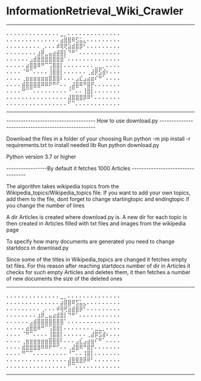 # InformationRetrieval_Wiki_Crawler
******************************************************************************************************************
⠄⠄⠄⠄⠄⠄⠄⠄⠄⠄⠄⠄⠄⠄⣀⡀⠄⠄⠄⠄⠄⠄⠄⠄⠄⠄⠄⠄⠄⠄
⠄⠄⠄⠄⠄⠄⠄⠄⠄⠄⠄⠄⠄⠄⣴⣿⣿⠿⣫⣥⣄⠄⠄⠄⠄⠄⠄⠄⠄⠄
⠄⠄⠄⠄⠄⠄⠄⠄⠄⢀⠄⠄⠄⠾⢿⢟⣵⣾⣿⡿⠃⠄⠄⠄⠄⠄⠄⠄⠄⠄
⠄⠄⠄⠄⠄⠄⠄⠄⣰⡿⣀⣤⣴⣾⣿⡇⠙⠛⠁⠄⠄⠄⠄⠄⠄⠄⠄⠄⠄⠄
⠄⠄⠄⠄⠄⠄⣠⣾⣿⣿⣿⣿⣿⣿⣿⠁⠄⠄⠄⠄⠄⠄⠄⠄⠄⠄⠄⠄⠄⠄
⠄⠄⠄⠄⠄⣴⣿⣿⠿⠛⠉⢩⣿⣿⡇⠄⠄⠄⠄⠄⠄⠄⠄⣀⣀⡀⠄⠄⠄⠄
⠄⠄⠄⠄⠈⠛⠉⠄⠄⠄⠄⢸⣿⣿⡇⠄⠄⠄⠄⠄⠄⢀⣼⡿⣫⣾⠆⠄⠄⠄
⠄⠄⠄⠄⢀⣶⣶⣶⣶⣶⣶⣿⣿⣿⠇⠄⠄⠄⣠⣎⣠⣴⣶⠎⠛⠁⠄⠄⠄⠄
⠄⠄⠄⠄⣾⣿⣿⣿⣿⠿⠿⠟⠛⠋⠄⠄⢀⣼⣿⠿⠛⣿⡟⠄⠄⠄⠄⠄⠄⠄
⠄⠄⠄⠄⠛⠉⠉⠄⠄⠄⠄⠄⠄⠄⠄⠄⠘⠉⠄⠄⢸⣿⡇⠄⠄⠄⠄⠄⠄⠄
⠄⠄⠄⠄⠄⠄⠄⠄⠄⠄⠄⠄⠄⠄⠄⠄⣼⣿⣿⣿⡿⠿⠃⠄⠄⠄⠄⠄⠄⠄
⠄⠄⠄⠄⠄⠄⠄⠄⠄⠄⠄⠄⠄⠄⠄⠄⠋⠉⠄⠄⠄⠄⠄⠄⠄⠄⠄⠄⠄⠄
******************************************************************************************************************

------------------------------------- How to use  download.py --------------------------------------------------- 

Download the files in a folder of your choosing
Run python -m pip install -r requirements.txt to install needed lib 
Run python download.py

Python version 3.7 or higher

-----------------By default it fetches 1000 Articles ----------------------------------

The algorithm takes wikipedia topics from the Wikipedia_topics/Wikipedia_topics file.
If you want to add your own topics, add them to the file, dont forget to change startingtopic and endingtopic if you change the number of lines

A dir Articles is created where download.py is. A new dir for each topic is then created in Articles filled with txt files and images from the wikipedia page 

To specify how many documents are generated you need to change startdocs in download.py

Since some of the titles in Wikipedia_topics are changed it fetches empty txt files. 
For this reason after reaching startdocs number of dir in Articles it checks for such empty Articles and deletes them, it then fetches a number of new documents the size of the deleted ones 

******************************************************************************************************************
⠄⠄⠄⠄⠄⠄⠄⠄⠄⠄⠄⠄⠄⠄⣀⡀⠄⠄⠄⠄⠄⠄⠄⠄⠄⠄⠄⠄⠄⠄
⠄⠄⠄⠄⠄⠄⠄⠄⠄⠄⠄⠄⠄⠄⣴⣿⣿⠿⣫⣥⣄⠄⠄⠄⠄⠄⠄⠄⠄⠄
⠄⠄⠄⠄⠄⠄⠄⠄⠄⢀⠄⠄⠄⠾⢿⢟⣵⣾⣿⡿⠃⠄⠄⠄⠄⠄⠄⠄⠄⠄
⠄⠄⠄⠄⠄⠄⠄⠄⣰⡿⣀⣤⣴⣾⣿⡇⠙⠛⠁⠄⠄⠄⠄⠄⠄⠄⠄⠄⠄⠄
⠄⠄⠄⠄⠄⠄⣠⣾⣿⣿⣿⣿⣿⣿⣿⠁⠄⠄⠄⠄⠄⠄⠄⠄⠄⠄⠄⠄⠄⠄
⠄⠄⠄⠄⠄⣴⣿⣿⠿⠛⠉⢩⣿⣿⡇⠄⠄⠄⠄⠄⠄⠄⠄⣀⣀⡀⠄⠄⠄⠄
⠄⠄⠄⠄⠈⠛⠉⠄⠄⠄⠄⢸⣿⣿⡇⠄⠄⠄⠄⠄⠄⢀⣼⡿⣫⣾⠆⠄⠄⠄
⠄⠄⠄⠄⢀⣶⣶⣶⣶⣶⣶⣿⣿⣿⠇⠄⠄⠄⣠⣎⣠⣴⣶⠎⠛⠁⠄⠄⠄⠄
⠄⠄⠄⠄⣾⣿⣿⣿⣿⠿⠿⠟⠛⠋⠄⠄⢀⣼⣿⠿⠛⣿⡟⠄⠄⠄⠄⠄⠄⠄
⠄⠄⠄⠄⠛⠉⠉⠄⠄⠄⠄⠄⠄⠄⠄⠄⠘⠉⠄⠄⢸⣿⡇⠄⠄⠄⠄⠄⠄⠄
⠄⠄⠄⠄⠄⠄⠄⠄⠄⠄⠄⠄⠄⠄⠄⠄⣼⣿⣿⣿⡿⠿⠃⠄⠄⠄⠄⠄⠄⠄
⠄⠄⠄⠄⠄⠄⠄⠄⠄⠄⠄⠄⠄⠄⠄⠄⠋⠉⠄⠄⠄⠄⠄⠄⠄⠄⠄⠄⠄⠄
******************************************************************************************************************
